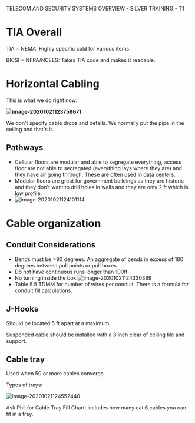 TELECOM AND SECURITY SYSTEMS OVERVIEW - SILVER TRAINING - T1

# TIA Overall

TIA = NEMA: Highly specific cold for various items

BICSI = NFPA/NCEES: Takes TIA code and makes it readable.

# Horizontal Cabling

This is what we do right now: 

**![image-20201021123758671](C:\Users\Trxn\AppData\Roaming\Typora\typora-user-images\image-20201021123758671.png)**

We don't specify cable drops and details. We normally put the pipe in the ceiling and that's it.

## Pathways

- Cellular floors are modular and able to segregate everything, access floor are not able to secregated (everything lays where they are) and they have air going through. These are often used  in data centers.
- Modular floors are great for government buildings as they are historic and they don't want to drill holes in walls and they are only 2 ft which is low profile.
- ![image-20201021124101114](C:\Users\Trxn\AppData\Roaming\Typora\typora-user-images\image-20201021124101114.png)



# Cable organization

## Conduit Considerations

- Bends must be >90 degrees. An aggregate of bends in excess of 180 degrees between pull points or pull boxes
- Do not have continuous runs longer than 100ft
- No turning inside the box.![image-20201021124330389](C:\Users\Trxn\AppData\Roaming\Typora\typora-user-images\image-20201021124330389.png)
- Table 5.5 TDMM for number of wires per conduit. There is a formula for conduit fill calculations.

## J-Hooks

Should be located 5 ft apart at a maximum.

Suspended cable should be installed with a 3 inch clear of ceiling tile and support.

## Cable tray

Used when 50 or more cables converge

Types of trays:

![image-20201021124552440](C:\Users\Trxn\AppData\Roaming\Typora\typora-user-images\image-20201021124552440.png)

Ask Phil for Cable Tray Fill Chart: includes how many cat.6 cables you can fit in a tray.

